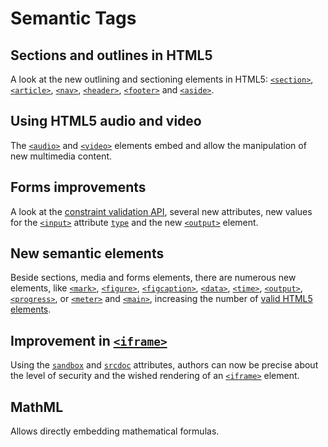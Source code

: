 # Semantic Tags

## Sections and outlines in HTML5

A look at the new outlining and sectioning elements in HTML5: [`<section>`](https://developer.mozilla.org/en-US/docs/Web/HTML/Element/section), [`<article>`](https://developer.mozilla.org/en-US/docs/Web/HTML/Element/article), [`<nav>`](https://developer.mozilla.org/en-US/docs/Web/HTML/Element/nav), [`<header>`](https://developer.mozilla.org/en-US/docs/Web/HTML/Element/header), [`<footer>`](https://developer.mozilla.org/en-US/docs/Web/HTML/Element/footer) and [`<aside>`](https://developer.mozilla.org/en-US/docs/Web/HTML/Element/aside).

## Using HTML5 audio and video

The [`<audio>`](https://developer.mozilla.org/en-US/docs/Web/HTML/Element/audio) and [`<video>`](https://developer.mozilla.org/en-US/docs/Web/HTML/Element/video) elements embed and allow the manipulation of new multimedia content.

## Forms improvements

A look at the [constraint validation API](https://developer.mozilla.org/en-US/docs/Learn/HTML/Forms/Form_validation), several new attributes, new values for the [`<input>`](https://developer.mozilla.org/en-US/docs/Web/HTML/Element/input) attribute [`type`](https://developer.mozilla.org/en-US/docs/Web/HTML/Element/input#attr-type) and the new [`<output>`](https://developer.mozilla.org/en-US/docs/Web/HTML/Element/output) element.

## New semantic elements

Beside sections, media and forms elements, there are numerous new elements, like [`<mark>`](https://developer.mozilla.org/en-US/docs/Web/HTML/Element/mark), [`<figure>`](https://developer.mozilla.org/en-US/docs/Web/HTML/Element/figure), [`<figcaption>`](https://developer.mozilla.org/en-US/docs/Web/HTML/Element/figcaption), [`<data>`](https://developer.mozilla.org/en-US/docs/Web/HTML/Element/data), [`<time>`](https://developer.mozilla.org/en-US/docs/Web/HTML/Element/time), [`<output>`](https://developer.mozilla.org/en-US/docs/Web/HTML/Element/output), [`<progress>`](https://developer.mozilla.org/en-US/docs/Web/HTML/Element/progress), or [`<meter>`](https://developer.mozilla.org/en-US/docs/Web/HTML/Element/meter) and [`<main>`](https://developer.mozilla.org/en-US/docs/Web/HTML/Element/main), increasing the number of [valid HTML5 elements](https://developer.mozilla.org/en-US/docs/HTML/HTML5/HTML5_element_list).

## Improvement in [`<iframe>`](https://developer.mozilla.org/en-US/docs/Web/HTML/Element/iframe)

Using the [`sandbox`](https://developer.mozilla.org/en-US/docs/Web/HTML/Element/iframe#attr-sandbox) and [`srcdoc`](https://developer.mozilla.org/en-US/docs/Web/HTML/Element/iframe#attr-srcdoc) attributes, authors can now be precise about the level of security and the wished rendering of an [`<iframe>`](https://developer.mozilla.org/en-US/docs/Web/HTML/Element/iframe) element.

## MathML

Allows directly embedding mathematical formulas.

